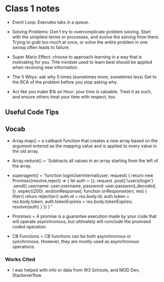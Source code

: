 # Class 1 notes
- Event Loop: Executes taks in a queue. 

- Solving Problems: Don't try to overcomplicate problem solving. Start with the simpilest terms or processes, and evolve the solving from there. Trying to grab too much at once, or solve the entire problem in one swoop often leads to failure. 

- Super Mario Effect: choose to approach learning in a way that is motivating for you. THe mindset used to learn best should be applied when receiving new information. 

- The 5 Whys: ask why 5 times (sometimes more, sometimes less) Get to the RCA of the problem before you stop asking why. 

- Act like you make $1k an Hour: your time is valuable. Treat it as such, and ensure others treat your time with respect, too. 



## Useful Code Tips


## Vocab

- Array.map() = a callback function that creates a new array based on the argument entered as the mapping value and is applied to every value in the old array.  

- Array.reduce() = `Subtracts all values in an array starting from the left of the array. 

- superagent() = 'function loginUserInternal(user, request) {
  return new Promise((resolve,reject) => {
    let auth = {};
    request
      .post('/users/login')
      .send({
        username: user.username,
        password: user.password_decoded,
      })
      .expect(200)
      .end(onResponse);
    function onResponse(err, res) {
      if(err) return reject(err)
      auth.id = res.body.id;
      auth.token = res.body.token;
      auth.tokenExpires = res.body.tokenExpires;
      resolve(auth) 
    }
  })
}`'

- Promises = A promise is a guarantee execution made by your code that will operate asynchronous, but ultimately will conclude the promised coded operation. 

- CB Functions = CB functions can be both asynchronous or synchronous. However, they are mostly used as asynchronous operations. 

### Works Cited
 - I was helped with info or data from W3 Schools, and MOD Dev, Stackoverflow